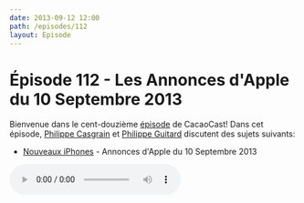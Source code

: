 ```yaml
---
date: 2013-09-12 12:00
path: /episodes/112
layout: Episode
---
```

# Épisode 112 - Les Annonces d'Apple du 10 Septembre 2013
<p>Bienvenue dans le cent-douzième <a href="https://cacaocast.com/media/cacaocast_112.mp3" title="CacaoCast Episode 112">épisode</a> de CacaoCast! Dans cet épisode, <a href="http://www.twitter.com/philippec" title="Philippe Casgrain sur Twitter">Philippe Casgrain</a> et <a href="http://www.twitter.com/philippeguitard" title="Philippe Guitard sur Twitter">Philippe Guitard</a> discutent des sujets suivants:</p>
<ul><li><a href="http://www.apple.com/apple-events/september-2013/" title="Nouveaux iPhones">Nouveaux iPhones</a> - Annonces d'Apple du 10 Septembre 2013</li>
</ul>
<p><audio controls><source src="https://cacaocast.com/media/cacaocast_112.mp3" type="audio/mpeg"><source src="https://cacaocast.com/media/cacaocast_112.mp3" type="audio/mp4">Votre navigateur ne supporte pas l'élément audio / Your browser does not support the audio element.</audio></p>
